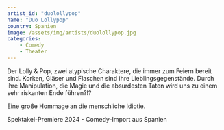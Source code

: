 ```yaml
---
artist_id: "duolollypop"
name: "Duo Lollypop"
country: Spanien
image: /assets/img/artists/duolollypop.jpg
categories:
    - Comedy
    - Theater
---
```

Der Lolly & Pop, zwei atypische Charaktere, die immer zum Feiern bereit sind. Korken, Gläser und Flaschen sind ihre Lieblingsgegenstände. Durch ihre Manipulation, die Magie und die absurdesten Taten wird uns zu einem sehr riskanten Ende führen?!?

Eine große Hommage an die menschliche Idiotie.

Spektakel-Premiere 2024 - Comedy-Import aus Spanien